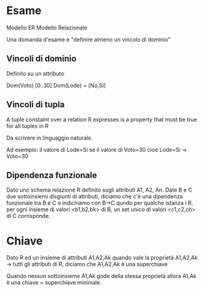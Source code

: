 # Esame

Modello ER
Modello Relazionale

Una domanda d'esame è "definire almeno un vincolo di dominio"

## Vincoli di dominio

Definito su un attributo

Dom(Voto) [0..30]
Dom(Lode) = [No,Si]

## Vincoli di tupla

A tuple constaint over a relation R expresses is a property  that must be true for all tuples in R

Da scrivere in linguaggio naturale. 

Ad esempio: il valore di Lode=Si se il valore di Voto=30 cioè Lode=Si -> Voto=30

## Dipendenza funzionale

Dato uno schema relazione R definito sugli attributi A1, A2, An.
Date B e C due sottoinsiemi disgiunti di attributi, diciamo che c'è una dipendenza funzionale tra B e C e indichiamo con B->C qundo per qualche istanza i R, per ogni insieme di valori <b1,b2,bk> di B, un set unico di valori <c1,c2,ch> di C corrisponde.

# Chiave

Dato R ed un insieme di attributi A1,A2,Ak quando vale la proprietà A1,A2,Ak -> tutti gli attributi di R, diciamo che A1,A2,Ak è una superchiave

Quando nessun sottoinsieme A1,Ak gode della stessa proprietà allora A1,Ak è una chiave = superchiave minimale.

